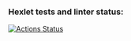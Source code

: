 ### Hexlet tests and linter status:
[![Actions Status](https://github.com/HiyoriK/fullstack-javascript-project-46/actions/workflows/hexlet-check.yml/badge.svg)](https://github.com/HiyoriK/fullstack-javascript-project-46/actions)